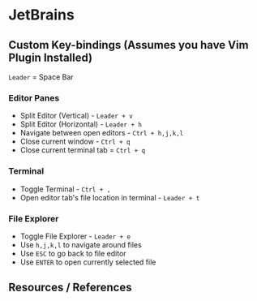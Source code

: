 # JetBrains

## Custom Key-bindings (Assumes you have Vim Plugin Installed)

`Leader` = Space Bar

### Editor Panes

- Split Editor (Vertical) - `Leader + v`
- Split Editor (Horizontal) - `Leader + h`
- Navigate between open editors - `Ctrl + h,j,k,l`
- Close current window - `Ctrl + q`
- Close current terminal tab = `Ctrl + q`

### Terminal

- Toggle Terminal - `Ctrl + ,`
- Open editor tab's file location in terminal - `Leader + t`

### File Explorer

- Toggle File Explorer - `Leader + e`
- Use `h,j,k,l` to navigate around files
- Use `ESC` to go back to file editor
- Use `ENTER` to open currently selected file

## Resources / References
